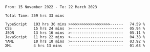 <!-- <div align="center">
  
  ![](https://raw.githubusercontent.com/iaizawa0623/github-stats/master/generated/overview.svg#gh-dark-mode-only)
  ![](https://raw.githubusercontent.com/iaizawa0623/github-stats/master/generated/overview.svg#gh-light-mode-only)
  ![](https://raw.githubusercontent.com/iaizawa0623/github-stats/master/generated/languages.svg#gh-dark-mode-only)
  ![](https://raw.githubusercontent.com/iaizawa0623/github-stats/master/generated/languages.svg#gh-light-mode-only)

</div> -->


<!--
<a href="https://github.com/anuraghazra/github-readme-stats">
  <img src="https://github-readme-stats.vercel.app/api?username=iaizawa0623&show_icons=true&count_private=true&theme=dracula&line_height=40" />
  <img src="https://github-readme-stats.vercel.app/api/top-langs/?username=iaizawa0623&count_private=true&theme=dracula" />
</a>

***
-->

<!--START_SECTION:waka-->

```text
From: 15 November 2022 - To: 22 March 2023

Total Time: 259 hrs 33 mins

TypeScript   193 hrs 36 mins >>>>>>>>>>>>>>>>>>>------   74.59 %
CSS          15 hrs 24 mins  >------------------------   05.94 %
JSON         13 hrs 16 mins  >------------------------   05.11 %
JavaScript   11 hrs 22 mins  >------------------------   04.38 %
YAML         10 hrs 10 mins  >------------------------   03.92 %
XML          4 hrs 13 mins   -------------------------   01.63 %
```

<!--END_SECTION:waka-->

